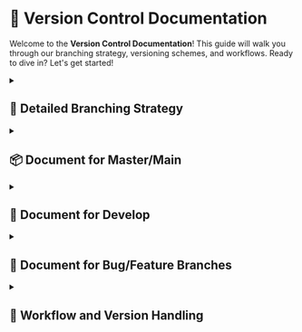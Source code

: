 # 🎯 Version Control Documentation

Welcome to the **Version Control Documentation**! This guide will walk you through our branching strategy, versioning schemes, and workflows. Ready to dive in? Let's get started!

<details>
<summary><h2>🔀 Detailed Branching Strategy</h2></summary>

Here’s a clear guide to understanding our branching strategy. This section outlines the different types of branches we use and how they work together.

## 1.1 Branch Types

### Branch Types Overview

**Understanding Our Branches:**

- **📦 Master/Main Branch:**
  - **Purpose:** This is our stable branch, containing production-ready code. All code that’s deployed to clients is merged into this branch.
  - **Versioning:** Follows Semantic Versioning (SEMVER): `MAJOR.MINOR.PATCH`.
    - **MAJOR:** For breaking changes.
    - **MINOR:** For new features that are backward-compatible.
    - **PATCH:** For minor bug fixes.
  - **Update Rules:** 
    - **MAJOR Changes:** Increase the MAJOR version.
    - **MINOR Changes:** Increase the MINOR version.
    - **PATCH Fixes:** Increase the PATCH version.

- **🚀 Develop Branch:**
  - **Purpose:** This branch serves as the integration point for new features and bug fixes before they are merged into `master/main`.
  - **Versioning:** Uses the format `MAJOR.MINOR.PATCH-dev-FEATURE.BUG.ITERATION`.
    - **dev:** Indicates the development stage.
    - **FEATURE, BUG, ITERATION:** Tracks the progress of development.
  - **Update Rules:** 
    - **FEATURE Increment:** When a new feature branch is merged.
    - **BUG Increment:** When a bug fix branch is merged.
    - **ITERATION Increment:** For each development iteration or change.

- **🔨 Feature/Bug Branches:**
  - **Purpose:** These branches are used to develop new features or fix bugs. They are created from the `develop` branch and are intended to keep the main codebase stable.
  - **Naming Convention:**
    - Feature branches: `feature/feature-name-vX.Y.Z`
    - Bug branches: `bug/bug-description-vX.Y.Z`
  - **Update Rules:** 
    - **Versioning:** These branches inherit their version from the `develop` branch but do not have their own version numbers.

- **🚑 Hotfix Branches:**
  - **Purpose:** These branches are used for urgent fixes to issues in the production environment. They are created directly from `master/main` and are intended to address critical problems that need immediate resolution.
  - **Naming Convention:** `hotfix/hotfix-description-vX.Y.Z`
  - **Update Rules:** 
    - **Versioning:** These branches follow the same versioning rules as bug branches, inheriting from the current version of `master/main`.
  
### Example Branch Structure

Here’s an example of how our branches might evolve:

```plaintext
master/main -> 2.0.0
      |
      v
develop -> 2.0.0-dev-0.0.0
      |
      v
feature/login-screen-v2.0.0
bug/fix-login-error-v2.0.0
      |
      v
develop -> 2.0.0-dev-1.1.0
      |
      v
hotfix/fix-payment-gateway-v2.0.0
      |
      v
master/main -> 2.0.1
      |
      v
develop -> 2.0.1-dev-0.0.0
```
- **Starting Point:** `master/main` at version `2.0.0`.
- **Development Stage:** `develop` at `2.0.0-dev-0.0.0`, with feature and bug branches.
- **Updates:** `develop` progresses to `2.0.0-dev-1.1.0` as changes are integrated.
- **Hotfix:** `hotfix/fix-payment-gateway-v2.0.1` is created to address a critical issue and is merged back into `master/main` as `2.0.1`.
- **Final State:** `master/main` is updated to `2.0.1`, and `develop` is aligned to `2.0.1-dev-1.1.0` for further development.
This structure ensures smooth integration of new features, bug fixes, and urgent hotfixes, leading to stable releases and timely resolution of critical issues.
</details>

<details>
<summary><h2>📦 Document for Master/Main </h2></summary>

This section outlines how we manage versioning and updates for our `master/main` branch. Understanding these guidelines helps ensure that our releases are consistent and well-documented.

## 2.1 Versioning Scheme

### Versioning Scheme for `master/main`

- **Semantic Versioning (SEMVER):** We use the format `MAJOR.MINOR.PATCH` for our releases.
  - **MAJOR:** Represents significant changes that break backward compatibility.
  - **MINOR:** Indicates backward-compatible new features or enhancements.
  - **PATCH:** Denotes small bug fixes or minor improvements that are backward-compatible.

## 2.2 Rules for Versioning

### Versioning Rules

**How to Increment Versions:**

- **MAJOR Version Increment:**
  - Triggered by breaking changes or major updates.
  - **Example:** Updating from `1.0.0` to `2.0.0` might involve a complete redesign of the application.

- **MINOR Version Increment:**
  - Applied when new features are added that do not break backward compatibility.
  - **Example:** Moving from `2.0.0` to `2.1.0` could introduce new functionality such as a new payment gateway.

- **PATCH Version Increment:**
  - Used for backward-compatible bug fixes or minor tweaks.
  - **Example:** Changing from `2.1.0` to `2.1.1` may fix a minor issue like a small UI glitch.

## 2.3 Examples

### Versioning Examples

**Here’s how different versions look:**

- **Version 1.0.0:** The initial release featuring core functionalities.
- **Version 1.1.0:** Introduced additional reporting features.
- **Version 1.1.1:** Addressed minor bugs related to user settings.
- **Version 2.0.0:** Marked a major overhaul of the user interface and core features.

These examples illustrate how our version numbers reflect the nature and scale of changes in each release.

</details>

<details>
<summary><h2>🚀 Document for Develop</h2></summary>

This section covers how we handle versioning and updates for the `develop` branch. It’s essential for keeping track of ongoing development and ensuring a smooth transition to the `master/main` branch.

## 3.1 Versioning Scheme

### Versioning Scheme for `develop`

- **Version Format:** `MAJOR.MINOR.PATCH-dev-FEATURE.BUG.ITERATION`
  - **MAJOR.MINOR.PATCH:** Reflects the base version of the `master/main` branch.
  - **dev:** Indicates that this version is in development.
  - **FEATURE:** Tracks the number of feature branches merged.
  - **BUG:** Tracks the number of bug branches merged.
  - **ITERATION:** Shows individual development iterations or changes.

## 3.2 Rules for Versioning

### Versioning Rules

**Guidelines for Versioning in `develop`:**

- **Maintain Alignment with Master/Main:**
  - Ensure the `develop` branch version aligns with the `master/main` version, with an additional suffix to indicate development status.
  - **Example:** If `master/main` is at `2.0.2`, `develop` might start as `2.0.2-dev-0.0.0`.

- **Version Increment Rules:**
  - **FEATURE:** Increment this number each time a feature branch is merged into `develop`.
    - **Example:** `2.0.2-dev-1.0.0` shows 1 feature branch merged.
  - **BUG:** Increment this number for each bug branch merged.
    - **Example:** `2.0.2-dev-1.1.0` reflects 1 feature branch and 1 bug fix merged.
  - **ITERATION:** Increment this for each new iteration or change during development.
    - **Example:** `2.0.2-dev-1.1.1` indicates 1 feature, 1 bug fix, and 1 iteration.

## 3.3 Examples

### Versioning Examples

**See how the versions evolve:**

- **Develop Branch Version `2.0.2-dev-0.0.0`:**
  - **Base Version:** `2.0.2`
  - **Development Status:** No features or bug fixes yet.

- **Develop Branch Version `2.0.2-dev-1.1.0`:**
  - **Base Version:** `2.0.2`
  - **Development Status:** 1 feature branch and 1 bug fix merged.

- **Develop Branch Version `2.1.0-dev-2.2.1`:**
  - **Base Version:** `2.1.0`
  - **Development Status:** 2 features, 2 bug fixes, and 1 iteration.

These examples illustrate how development progress is tracked and reflected in version numbers.

</details>

<details>
<summary><h2>🔨 Document for Bug/Feature Branches</h2></summary>

This section provides guidelines on managing feature and bug branches. It ensures that new features and bug fixes are tracked properly and integrated efficiently.

## 4.1 Versioning Scheme

### Versioning Scheme for Feature/Bug Branches

- **Branch Naming:**
  - **Feature Branches:** `feature/feature-name-vX.Y.Z`
    - **Example:** `feature/new-dashboard-v2.0.2`
  - **Bug Branches:** `bug/bug-description-vX.Y.Z`
    - **Example:** `bug/fix-login-error-v2.0.2`
  - **Version Part (vX.Y.Z):** Indicates the version of the `master/main` branch that the branch is targeting.

## 4.2 Rules for Versioning

### Versioning Rules

**Guidelines for Naming Feature and Bug Branches:**

- **Feature Branches:**
  - **Naming Convention:** Use `feature/feature-name-vX.Y.Z` to specify which version of `master/main` the feature targets.
    - **Example:** `feature/new-dashboard-v2.0.2` targets version `2.0.2` of `master/main`.

- **Bug Branches:**
  - **Naming Convention:** Use `bug/bug-description-vX.Y.Z` to denote which version of `master/main` the bug fix is aimed at.
    - **Example:** `bug/fix-login-error-v2.0.2` targets version `2.0.2` of `master/main`.

## 4.3 Examples

### Branch Examples

**Here’s how feature and bug branches might be named:**

- **Feature Branch Example:** `feature/new-payment-v2.0.2` 
  - **Purpose:** Adding a new payment feature targeting `master/main` version `2.0.2`.

- **Bug Branch Example:** `bug/fix-header-issue-v2.0.2` 
  - **Purpose:** Fixing a header issue in version `2.0.2` of `master/main`.

These examples help illustrate the naming conventions and how branches are tied to specific versions of `master/main`.
</details>


<details>
<summary><h2>🔄 Workflow and Version Handling</h2></summary>

This section outlines the workflow for managing branches and handling version updates. Following these steps ensures a smooth development process and consistent releases.

## 5.1 Workflow

### Workflow Overview

**Steps for Managing Your Code:**

- **Create Branches:**
  - **Feature Branches:** Created from the `develop` branch for new features.
  - **Bug Branches:** Created from the `develop` branch for bug fixes.
  - **Naming Convention:** Include the version of the `master/main` branch the branch targets (e.g., `feature/new-dashboard-v2.0.2`).

- **Develop Code:**
  - Work on the feature or bug fix in the respective branch.
  - Ensure adherence to coding guidelines and perform thorough testing.

- **Merge to Develop:**
  - After successful testing, merge the feature or bug branch into the `develop` branch.
  - Make sure `develop` reflects these changes by updating the version as needed.

- **Test Develop Branch:**
  - Conduct comprehensive testing on the `develop` branch.
  - Update the version of `develop` using the `FEATURE.BUG.ITERATION` suffix to reflect progress.

- **Merge to Master/Main:**
  - Once the `develop` branch is stable and ready for production, merge it into `master/main`.
  - Increment the `master/main` version according to the changes made (MAJOR, MINOR, PATCH).

- **Tag and Release:**
  - Tag the release on the `master/main` branch with the updated version number.
  - Create detailed release notes including changes, compatibility, and deployment information.

## 5.2 Versioning and Version Control Handling

### Versioning and Control Guidelines

**Managing Versions and Releases:**

- **Feature and Bug Fixes:**
  - Ensure the version number of feature and bug branches aligns with the `master/main` version they target.
    - **Example:** If `master/main` is at `2.0.2`, a feature branch should be named `feature/feature-name-v2.0.2`.

- **Develop Branch Versions:**
  - The `develop` branch should include an additional suffix to indicate its development status (e.g., `2.0.2-dev-1.1.1`).
  - Update the `develop` version as new features or bug fixes are integrated, reflecting the current state of development.

- **Release Management:**
  - Each release from `master/main` should be tagged and documented comprehensively.
  - Maintain a clear history of changes and version increments to facilitate potential rollbacks.

## Example Workflow

### Workflow Examples

**Here’s how you might follow the workflow:**

- **Create Feature Branch:**
  - **Branch Name:** `feature/new-dashboard-v2.0.2`
  - **Description:** Develop a new dashboard feature for `master/main` version `2.0.2`.

- **Merge Feature Branch:**
  - After merging `feature/new-dashboard-v2.0.2` into `develop`, update `develop` to `2.0.2-dev-1.0.0` if this is the first feature branch merged.

- **Prepare for Release:**
  - Ensure `develop` is stable and incorporates all planned features and fixes.

- **Merge into Master/Main:**
  - **Tag Version:** `v2.1.0` if significant new features were included.
  - **Release:** Document changes and deploy the new version.

These examples illustrate how to manage branches, integrate changes, and prepare for releases effectively.

</details>

